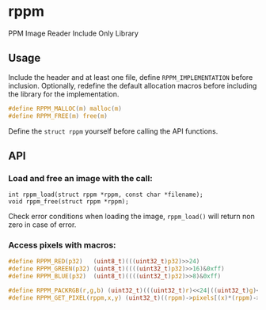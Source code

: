 # rppm
PPM Image Reader Include Only Library

## Usage

Include the header and at least one file, define ```RPPM_IMPLEMENTATION``` before inclusion.
Optionally, redefine the default allocation macros before including the library for the implementation.
```c
#define RPPM_MALLOC(m) malloc(m)
#define RPPM_FREE(m) free(m)
```
Define the ```struct rppm``` yourself before calling the API functions.

## API

### Load and free an image with the call:

```
int rppm_load(struct rppm *rppm, const char *filename);
void rppm_free(struct rppm *rppm);
```

Check error conditions when loading the image, ```rppm_load()``` will return non zero in case of error.

### Access pixels with macros:

```c
#define RPPM_RED(p32)   (uint8_t)(((uint32_t)p32)>>24)
#define RPPM_GREEN(p32) (uint8_t)((((uint32_t)p32)>>16)&0xff)
#define RPPM_BLUE(p32)  (uint8_t)((((uint32_t)p32)>>8)&0xff)

#define RPPM_PACKRGB(r,g,b) (uint32_t)(((uint32_t)r)<<24|((uint32_t)g)<<16|((uint32_t)b)<<8)
#define RPPM_GET_PIXEL(rppm,x,y) (uint32_t)((rppm)->pixels[(x)*(rppm)->width+(y)])
```

